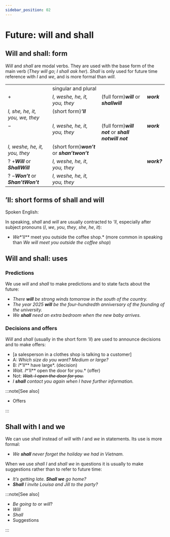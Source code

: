 ```yaml
---
sidebar_position: 02
---
```


# Future: will and shall

## Will and shall: form

*Will* and *shall* are modal verbs. They are used with the base form of the main verb (*They will go*; *I shall ask her*). *Shall* is only used for future time reference with *I* and *we*, and is more formal than *will*.

<table><tbody><tr valign="top"><td><br/></td><td>singular and plural</td><td><br/></td><td><br/></td></tr><tr valign="top"><td>+</td><td><i></i><i>I, we</i><i>she, he, it, you, they</i></td><td>(full form)<b><i>will</i></b> or <b><i>shall</i></b><b><i>will</i></b></td><td><b><i>work</i></b></td></tr><tr valign="top"><td><i></i><i>I, she, he, it, you, we, they</i></td><td>(short form)<b><i>’ll</i></b></td></tr><tr valign="top"><td>−</td><td><i></i><i>I, we</i><i>she, he, it, you, they</i></td><td>(full form)<b><i>will not</i></b> or <b><i>shall not</i></b><b><i>will not</i></b></td><td><b><i>work</i></b></td></tr><tr valign="top"><td><i></i><i>I, we</i><i>she, he, it, you, they</i></td><td>(short form)<b><i>won’t</i></b> or <b><i>shan’t</i></b><b><i>won’t</i></b></td></tr><tr valign="top"><td>? +<b><i>Will</i></b> or <b><i>Shall</i></b><b><i>Will</i></b></td><td><i></i><i>I, we</i><i>she, he, it</i>, <i>you, they</i></td><td><br/></td><td><b><i>work?</i></b></td></tr><tr valign="top"><td>? −<b><i>Won’t</i></b> or <b><i>Shan’t</i></b><b><i>Won’t</i></b></td><td><i></i><i>I, we</i><i>she, he, it, you, they</i></td></tr></tbody></table>

## ’ll: short forms of shall and will

Spoken English:

In speaking, *shall* and *will* are usually contracted to *’ll*, especially after subject pronouns (*I*, *we*, *you*, *they*, *she*, *he*, *it*):

- *We**’ll** meet you outside the coffee shop.* (more common in speaking than *We will meet you outside the coffee shop*)

## Will and shall: uses

### Predictions

We use *will* and *shall* to make predictions and to state facts about the future:

- *There **will** be strong winds tomorrow in the south of the country.*
- *The year 2025 **will** be the four-hundredth anniversary of the founding of the university.*
- *We **shall** need an extra bedroom when the new baby arrives.*

### Decisions and offers

*Will* and *shall* (usually in the short form *’ll*) are used to announce decisions and to make offers:

- \[a salesperson in a clothes shop is talking to a customer\]
- A: *Which size do you want? Medium or large?*
- B: *I**’ll** have large*. (decision)
- *Wait. I**’ll** open the door for you.* (offer)
- Not: *~~Wait. I open the door for you.~~*
- *I **shall** contact you again when I have further information.*

:::note[See also]

- Offers

:::

## Shall with I and we

We can use *shall* instead of *will* with *I* and *we* in statements. Its use is more formal:

- *We **shall** never forget the holiday we had in Vietnam.*

When we use *shall I* and *shall we* in questions it is usually to make suggestions rather than to refer to future time:

- *It’s getting late. **Shall we** go home?*
- ***Shall*** *I invite Louisa and Jill to the party?*

:::note[See also]

- *Be going to* or *will*?
- *Will*
- *Shall*
- Suggestions

:::
